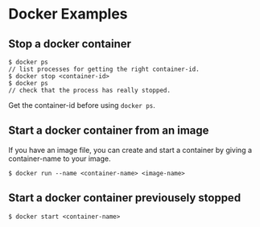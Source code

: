 # Docker Examples

## Stop a docker container

```
$ docker ps
// list processes for getting the right container-id.
$ docker stop <container-id>
$ docker ps 
// check that the process has really stopped.
```

Get the container-id before using `docker ps`.

## Start a docker container from an image

If you have an image file, you can create and start a container by giving a container-name to your image.

```
$ docker run --name <container-name> <image-name>
```

## Start a docker container previousely stopped

```
$ docker start <container-name>
```

